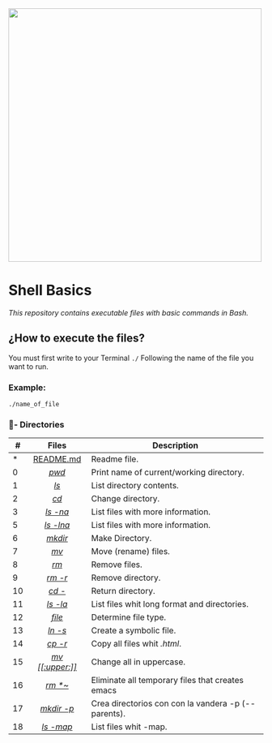 <img src="https://blog.desdelinux.net/wp-content/uploads/2019/01/bash-logo.jpg" high="" width="500">

# Shell Basics

_This repository contains executable files with basic commands in Bash._


## ¿How to execute the files?

You must first write to your Terminal `./` Following the name of the file you want to run.

### Example:
```
./name_of_file
```
### :file_folder:- Directories

#|Files|Description
---|:---:|---
*|[README.md](./README.md)| Readme file.
0|[_pwd_](./0-current_working_directory)| Print name of current/working directory.
1|[_ls_](./1-listit)| List directory contents.
2|[_cd_](./2-bring_me_home)| Change directory.
3|[_ls -na_](./4-listmorefiles)| List files with more information.
5|[_ls -lna_](./5-listfilesdigitonly)| List files with more information.
6|[_mkdir_](./6-firstdirectory)| Make Directory.
7|[_mv_](./7-movethatfile)| Move (rename) files.
8|[_rm_](./8-firstdelete)| Remove files.
9|[_rm -r_](./9-firstdirdeletion)| Remove directory.
10|[_cd -_](./10-back)| Return directory.
11|[_ls -la_](./11-lists)| List files whit long format and directories.
12|[_file_](./12-file_type)| Determine file type.
13|[_ln -s_](./13-symbolic_link)| Create a symbolic file.
14|[_cp -r_](./14-copy_html)| Copy all files whit _.html_.
15|[_mv [[:upper:]]_](./15-lets_move)| Change all in uppercase.
16|[_rm *~_](./16-clean_emacs)| Eliminate all temporary files that creates emacs
17|[_mkdir -p_](./17-tree)| Crea directorios con con la vandera -p (--parents).
18|[_ls -map_](./18-commas)| List files whit -map.
